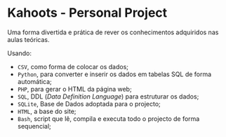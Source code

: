 # Kahoots - Personal Project

Uma forma divertida e prática de rever os conhecimentos adquiridos nas aulas teóricas.

Usando:

- `CSV`, como forma de colocar os dados;
- `Python`, para converter e inserir os dados em tabelas SQL de forma automática;
- `PHP`, para gerar o HTML da página web;
- `SQL`, DDL (*Data Definition Language*) para estruturar os dados;
- `SQLite`, Base de Dados adoptada para o projecto;
- `HTML`, a base do site;
- `Bash`, script que lê, compila e executa todo o projecto de forma sequencial;